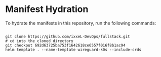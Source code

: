 
# Manifest Hydration

To hydrate the manifests in this repository, run the following commands:

```shell

git clone https://github.com/ixxeL-DevOps/fullstack.git
# cd into the cloned directory
git checkout 692d63725ba753f1642618ce6557f016f8b1ac94
helm template . --name-template wireguard-k0s --include-crds
```